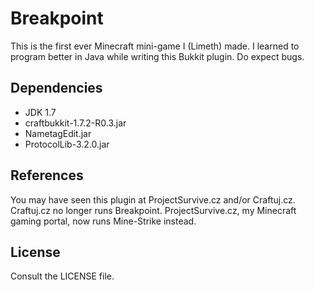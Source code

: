 # Breakpoint

This is the first ever Minecraft mini-game I (Limeth) made.
I learned to program better in Java while writing this Bukkit plugin.
Do expect bugs.

## Dependencies

- JDK 1.7
- craftbukkit-1.7.2-R0.3.jar
- NametagEdit.jar
- ProtocolLib-3.2.0.jar

## References

You may have seen this plugin at ProjectSurvive.cz and/or Craftuj.cz.
Craftuj.cz no longer runs Breakpoint.
ProjectSurvive.cz, my Minecraft gaming portal, now runs Mine-Strike instead.

## License

Consult the LICENSE file.

